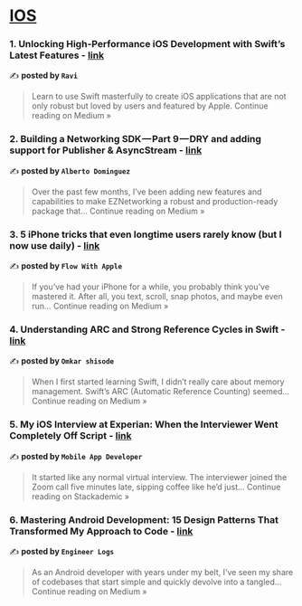 
<h1><a href=https://medium.com/tag/ios/recommended target="_blank" rel="noopener noreferrer">IOS</a></h1>
<h3>1. Unlocking High-Performance iOS Development with Swift’s Latest Features - <a href="https://ravi6997.medium.com/unlocking-high-performance-ios-development-with-swifts-latest-features-44c224663c43?source=rss------ios-5" target="_blank" rel="noopener noreferrer">link</a></h3>

✍️ **posted by `Ravi`**

<blockquote>Learn to use Swift masterfully to create iOS applications that are not only robust but loved by users and featured by Apple.
Continue reading on Medium »</blockquote>

<h3>2. Building a Networking SDK — Part 9 — DRY and adding support for Publisher & AsyncStream - <a href="https://aldo10012.medium.com/building-a-networking-sdk-part-9-dry-and-adding-support-for-publisher-asyncstream-fe6b275a19d3?source=rss------ios-5" target="_blank" rel="noopener noreferrer">link</a></h3>

✍️ **posted by `Alberto Dominguez`**

<blockquote>Over the past few months, I’ve been adding new features and capabilities to make EZNetworking a robust and production-ready package that…
Continue reading on Medium »</blockquote>

<h3>3. 5 iPhone tricks that even longtime users rarely know (but I now use daily) - <a href="https://flowwithapple.medium.com/5-iphone-tricks-that-even-longtime-users-rarely-know-but-i-now-use-daily-189b5e39b55d?source=rss------ios-5" target="_blank" rel="noopener noreferrer">link</a></h3>

✍️ **posted by `Flow With Apple`**

<blockquote>If you’ve had your iPhone for a while, you probably think you’ve mastered it. After all, you text, scroll, snap photos, and maybe even run…
Continue reading on Medium »</blockquote>

<h3>4. Understanding ARC and Strong Reference Cycles in Swift - <a href="https://medium.com/@omkarshisode7/understanding-arc-and-strong-reference-cycles-in-swift-e1e6027895c9?source=rss------ios-5" target="_blank" rel="noopener noreferrer">link</a></h3>

✍️ **posted by `Omkar shisode`**

<blockquote>When I first started learning Swift, I didn’t really care about memory management. Swift’s ARC (Automatic Reference Counting) seemed…
Continue reading on Medium »</blockquote>

<h3>5. My iOS Interview at Experian: When the Interviewer Went Completely Off Script - <a href="https://blog.stackademic.com/my-ios-interview-at-experian-when-the-interviewer-went-completely-off-script-188aa50ec088?source=rss------ios-5" target="_blank" rel="noopener noreferrer">link</a></h3>

✍️ **posted by `Mobile App Developer`**

<blockquote>It started like any normal virtual interview. The interviewer joined the Zoom call five minutes late, sipping coffee like he’d just…
Continue reading on Stackademic »</blockquote>

<h3>6. Mastering Android Development: 15 Design Patterns That Transformed My Approach to Code - <a href="https://engineer-logs.medium.com/mastering-android-development-15-design-patterns-that-transformed-my-approach-to-code-84f9988d2aab?source=rss------ios-5" target="_blank" rel="noopener noreferrer">link</a></h3>

✍️ **posted by `Engineer Logs`**

<blockquote>As an Android developer with years under my belt, I’ve seen my share of codebases that start simple and quickly devolve into a tangled…
Continue reading on Medium »</blockquote>

